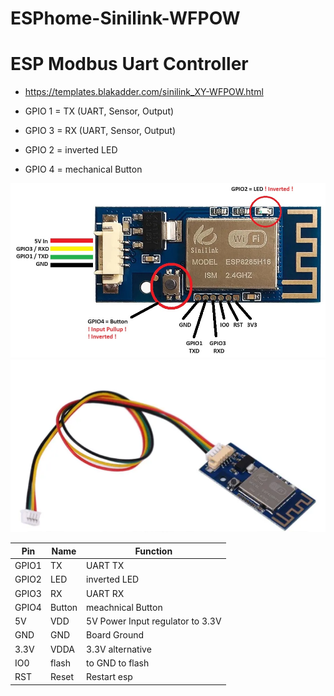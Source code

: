 # ESPhome-Sinilink-WFPOW
# ESP Modbus Uart Controller
* https://templates.blakadder.com/sinilink_XY-WFPOW.html

* GPIO 1 = TX  (UART, Sensor, Output)
* GPIO 3 = RX  (UART, Sensor, Output)
* GPIO 2 = inverted LED
* GPIO 4 = mechanical Button

![entity](picture/sinilink_XY-WFPOW_pinout.jpg "entity")
![entity](picture/cable.png "entity")

| Pin   | Name      | Function
| ----- | --------- | ----------------------------- 
| GPIO1     | TX        | UART TX                     
| GPIO2     | LED       | inverted LED                  
| GPIO3     | RX        | UART RX                          
| GPIO4     | Button    | meachnical Button                      
| 5V        | VDD       | 5V Power Input regulator to 3.3V                          
| GND       | GND       | Board Ground
| 3.3V      | VDDA      | 3.3V alternative                      
| IO0       | flash     | to GND to flash
| RST       | Reset     | Restart esp




